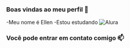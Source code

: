 ### **Boas vindas ao meu perfil** 🖤

-Meu nome é Ellen
-Estou estudando ![Alura](https://www.alura.com.br)

### **Você pode entrar em contato comigo** 📫

